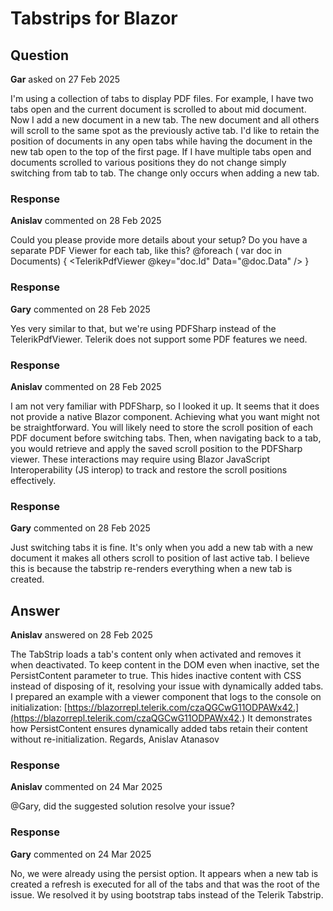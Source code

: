 # Tabstrips for Blazor

## Question

**Gar** asked on 27 Feb 2025

I'm using a collection of tabs to display PDF files. For example, I have two tabs open and the current document is scrolled to about mid document. Now I add a new document in a new tab. The new document and all others will scroll to the same spot as the previously active tab. I'd like to retain the position of documents in any open tabs while having the document in the new tab open to the top of the first page. If I have multiple tabs open and documents scrolled to various positions they do not change simply switching from tab to tab. The change only occurs when adding a new tab.

### Response

**Anislav** commented on 28 Feb 2025

Could you please provide more details about your setup? Do you have a separate PDF Viewer for each tab, like this? <TelerikTabStrip>
@foreach ( var doc in Documents)
{
<TabStripTab Title="@doc.Title">
<TelerikPdfViewer @key="doc.Id" Data="@doc.Data" />
</TabStripTab>
}
</TelerikTabStrip>

### Response

**Gary** commented on 28 Feb 2025

Yes very similar to that, but we're using PDFSharp instead of the TelerikPdfViewer. Telerik does not support some PDF features we need.

### Response

**Anislav** commented on 28 Feb 2025

I am not very familiar with PDFSharp, so I looked it up. It seems that it does not provide a native Blazor component. Achieving what you want might not be straightforward. You will likely need to store the scroll position of each PDF document before switching tabs. Then, when navigating back to a tab, you would retrieve and apply the saved scroll position to the PDFSharp viewer. These interactions may require using Blazor JavaScript Interoperability (JS interop) to track and restore the scroll positions effectively.

### Response

**Gary** commented on 28 Feb 2025

Just switching tabs it is fine. It's only when you add a new tab with a new document it makes all others scroll to position of last active tab. I believe this is because the tabstrip re-renders everything when a new tab is created.

## Answer

**Anislav** answered on 28 Feb 2025

The TabStrip loads a tab's content only when activated and removes it when deactivated. To keep content in the DOM even when inactive, set the PersistContent parameter to true. This hides inactive content with CSS instead of disposing of it, resolving your issue with dynamically added tabs. I prepared an example with a viewer component that logs to the console on initialization: [https://blazorrepl.telerik.com/czaQGCwG11ODPAWx42.](https://blazorrepl.telerik.com/czaQGCwG11ODPAWx42.) It demonstrates how PersistContent ensures dynamically added tabs retain their content without re-initialization. Regards, Anislav Atanasov

### Response

**Anislav** commented on 24 Mar 2025

@Gary, did the suggested solution resolve your issue?

### Response

**Gary** commented on 24 Mar 2025

No, we were already using the persist option. It appears when a new tab is created a refresh is executed for all of the tabs and that was the root of the issue. We resolved it by using bootstrap tabs instead of the Telerik Tabstrip.
